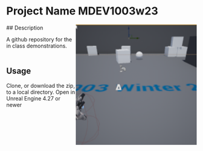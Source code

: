 # Project Name  MDEV1003w23
<img src="Saved/AutoScreenshot.png" width="320"  align="right" />
## Description

A github repository for the in class demonstrations.<br><br> 

## Usage
Clone, or download the zip, to a local directory. Open in Unreal Engine 4.27 or newer

